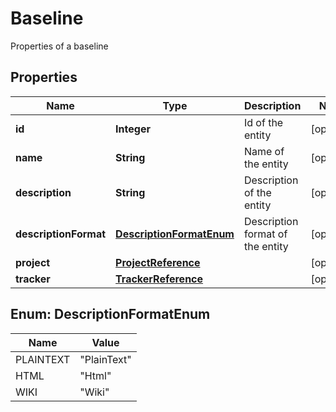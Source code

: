 

# Baseline

Properties of a baseline

## Properties

| Name | Type | Description | Notes |
|------------ | ------------- | ------------- | -------------|
|**id** | **Integer** | Id of the entity |  [optional] |
|**name** | **String** | Name of the entity |  [optional] |
|**description** | **String** | Description of the entity |  [optional] |
|**descriptionFormat** | [**DescriptionFormatEnum**](#DescriptionFormatEnum) | Description format of the entity |  [optional] |
|**project** | [**ProjectReference**](ProjectReference.md) |  |  [optional] |
|**tracker** | [**TrackerReference**](TrackerReference.md) |  |  [optional] |



## Enum: DescriptionFormatEnum

| Name | Value |
|---- | -----|
| PLAINTEXT | &quot;PlainText&quot; |
| HTML | &quot;Html&quot; |
| WIKI | &quot;Wiki&quot; |



